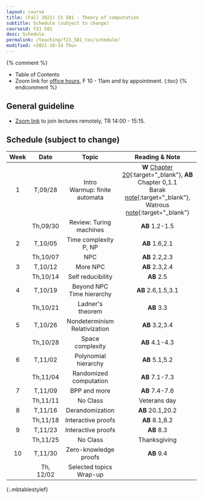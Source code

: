 ```yaml
---
layout: course
title: (Fall 2021) CS 581 - Theory of computation 
subtitle: Schedule (subject to change)
courseid: f21 581
desc: Schedule
permalink: /teaching/f21_581_toc/schedule/
modified: <2021-10-14 Thu>
---
```


{% comment %}
* Table of Contents
* Zoom link for [office hours](https://pdx.zoom.us/j/88237483669?pwd=LzEveUtKVG96ZXRuVVZTWDY2a0Judz09), F 10 - 11am and by appointment.
{:toc}
{% endcomment %}

## General guideline
* [Zoom link](https://pdx.zoom.us/j/84135643144?pwd=ZFNySkRBTTRFUkZ3ajBaUnZJc3RKZz09) to join lectures remotely, TR 14:00 - 15:15. 

## Schedule (subject to change)

| Week | Date  | Topic | Reading & Note |
|:-----:| :---------: |:----------:|:-----:|
|1| T,09/28  | Intro <br> Warmup: finite automata | **W** [Chapter 20](https://www.math.ias.edu/files/Book-online-Aug0619.pdf#page=1){:target="_blank"}, **AB** Chapter 0,1.1 <br> Barak [note](https://introtcs.org/public/lec_00_1_math_background.html){:target="_blank"}, Watrous [note](https://cs.uwaterloo.ca/~watrous/ToC-notes/ToC-notes.02.pdf){:target="_blank"} |
|| Th,09/30 | Review: Turing machines | **AB** 1.2-1.5| 
|2| T,10/05 | Time complexity <br> P, NP | **AB** 1.6,2.1|
|| Th,10/07 |  NPC   | **AB** 2.2,2.3|
|3| T,10/12 | More NPC   | **AB** 2.3,2.4 |
| | Th,10/14 | Self reducibility | **AB** 2.5 |
|4| T,10/19 | Beyond NPC <br> Time hierarchy | **AB** 2.6,1.5,3.1 |
|| Th,10/21 | Ladner's theorem | **AB** 3.3 | 
|5| T,10/26 | Nondeterminism <br> Relativization | **AB** 3.2,3.4|
|| Th,10/28 | Space complexity | **AB** 4.1-4.3 |
|6| T,11/02 | Polynomial hierarchy | **AB** 5.1,5.2 |
|| Th,11/04 | Randomized computation | **AB** 7.1-7.3 |
|7 | T,11/09 | BPP and more | **AB** 7.4-7.6|
| | Th,11/11 | No Class | Veterans day |
|8 | T,11/16 | Derandomization | **AB** 20.1,20.2|
| | Th,11/18 | Interactive proofs |**AB** 8.1,8.2 |
|9 | T,11/23 | Interactive proofs | **AB** 8.3| 
|  | Th,11/25 |No Class | Thanksgiving |
|10| T,11/30| Zero-knowledge proofs | **AB** 9.4 |
|| Th, 12/02| Selected topics <br> Wrap-up | |
{:.mbtablestylef}

